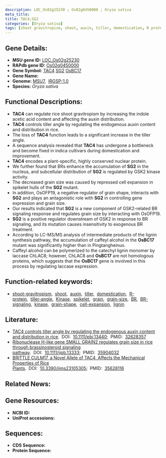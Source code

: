 ```yaml
---
description: LOC_Os02g25230 ; Os02g0450000 ; Oryza sativa
meta_title:
title: TAC4;SG2
categories: [Oryza sativa]
tags: [shoot gravitropism, shoot, auxin, tiller, domestication, R protein, tiller angle, Kinase, spikelet, grain, grain size, BR, BR signaling, kinase,  BR , grain shape, cell expansion, lignin]
---
```


## Gene Details:
- **MSU gene ID:** [LOC_Os02g25230](http://rice.uga.edu/cgi-bin/ORF_infopage.cgi?orf=LOC_Os02g25230)  
- **RAPdb gene ID:** [Os02g0450000](https://rapdb.dna.affrc.go.jp/locus/?name=Os02g0450000)  
- **Gene Symbol:** <u>TAC4</u>&nbsp;<u>SG2</u>&nbsp;<u>OsBC17</u>
- **Gene Name:**
- **Genome:**  [MSU7](http://rice.uga.edu/),&nbsp;&nbsp;[IRGSP-1.0](https://rapdb.dna.affrc.go.jp/download/irgsp1.html)
- **Species:** *Oryza sativa*

## Functional Descriptions:
   - **TAC4** can regulate rice shoot gravitropism by increasing the indole acetic acid content and affecting the auxin distribution.
   - **TAC4** controls tiller angle by regulating the endogenous auxin content and distribution in rice.
   - The loss of **TAC4** function leads to a significant increase in the tiller angle.
   - A sequence analysis revealed that **TAC4** has undergone a bottleneck and become fixed in indica cultivars during domestication and improvement.
   - **TAC4** encodes a plant-specific, highly conserved nuclear protein.
   - We further found that BRs enhance the accumulation of **SG2** in the nucleus, and subcellular distribution of **SG2** is regulated by GSK2 kinase activity.
   - The decreased grain size was caused by repressed cell expansion in spikelet hulls of the **SG2** mutant.
   - In addition, OsOFP19, a negative regulator of grain shape, interacts with **SG2** and plays an antagonistic role with **SG2** in controlling gene expression and grain size.
   - Our results indicated that **SG2** is a new component of GSK2-related BR signaling response and regulates grain size by interacting with OsOFP19.
   - **SG2** is a positive regulator downstream of GSK2 in response to BR signaling, and its mutation causes insensitivity to exogenous BR treatment.
   - According to LC-MS/MS analysis of intermediate products of the lignin synthesis pathway, the accumulation of caffeyl alcohol in the **OsBC17** mutant was significantly higher than in Pingtangheinuo.
   - Caffeyl alcohol can be polymerized to the catechyl lignin monomer by laccase ChLAC8; however, ChLAC8 and **OsBC17** are not homologous proteins, which suggests that the **OsBC17** gene is involved in this process by regulating laccase expression.

## Function-related keywords:
   - [shoot-gravitropism](/tags/shoot-gravitropism/),&nbsp;&nbsp;[shoot](/tags/shoot/),&nbsp;&nbsp;[auxin](/tags/auxin/),&nbsp;&nbsp;[tiller](/tags/tiller/),&nbsp;&nbsp;[domestication](/tags/domestication/),&nbsp;&nbsp;[R-protein](/tags/R-protein/),&nbsp;&nbsp;[tiller-angle](/tags/tiller-angle/),&nbsp;&nbsp;[Kinase](/tags/Kinase/),&nbsp;&nbsp;[spikelet](/tags/spikelet/),&nbsp;&nbsp;[grain](/tags/grain/),&nbsp;&nbsp;[grain-size](/tags/grain-size/),&nbsp;&nbsp;[BR](/tags/BR/),&nbsp;&nbsp;[BR-signaling](/tags/BR-signaling/),&nbsp;&nbsp;[kinase](/tags/kinase/),&nbsp;&nbsp;[grain-shape](/tags/grain-shape/),&nbsp;&nbsp;[cell-expansion](/tags/cell-expansion/),&nbsp;&nbsp;[lignin](/tags/lignin/)

## Literature:
   - [TAC4 controls tiller angle by regulating the endogenous auxin content and distribution in rice](https://www.doi.org/10.1111/pbi.13440).&nbsp;&nbsp;DOI:&nbsp;&nbsp;[10.1111/pbi.13440](https://www.doi.org/10.1111/pbi.13440);&nbsp;&nbsp;PMID:&nbsp;&nbsp;[32628357](https://pubmed.ncbi.nlm.nih.gov/32628357/)
   - [Ribonuclease H-like gene SMALL GRAIN2 regulates grain size in rice through brassinosteroid signaling pathway](https://www.doi.org/10.1111/jipb.13333).&nbsp;&nbsp;DOI:&nbsp;&nbsp;[10.1111/jipb.13333](https://www.doi.org/10.1111/jipb.13333);&nbsp;&nbsp;PMID:&nbsp;&nbsp;[35904032](https://pubmed.ncbi.nlm.nih.gov/35904032/)
   - [BRITTLE CULM17, a Novel Allele of TAC4, Affects the Mechanical Properties of Rice Plants](https://www.doi.org/10.3390/ijms23105305).&nbsp;&nbsp;DOI:&nbsp;&nbsp;[10.3390/ijms23105305](https://www.doi.org/10.3390/ijms23105305);&nbsp;&nbsp;PMID:&nbsp;&nbsp;[35628116](https://pubmed.ncbi.nlm.nih.gov/35628116/)

## Related News:

## Gene Resources:
- **NCBI ID:**  []()
- **UniProt accessions:** [](https://www.uniprot.org/uniprotkb//entry)

## Sequences:
- **CDS Sequence:**
- **Protein Sequence:**
